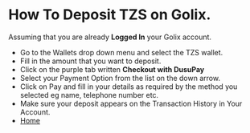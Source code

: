 # How To Deposit TZS on Golix.

Assuming that you are already **Logged In** your Golix account.
-   Go to the Wallets drop down menu and select the TZS wallet.
-   Fill in the amount that you want to deposit.
-   Click on the purple tab written  **Checkout with DusuPay**
-   Select your Payment Option from the list on the down arrow.
-   Click on Pay and fill in your details as required by the method you selected eg name, telephone number etc.
-   Make sure your deposit appears on the Transaction History in Your Account.
-  [Home](/)
